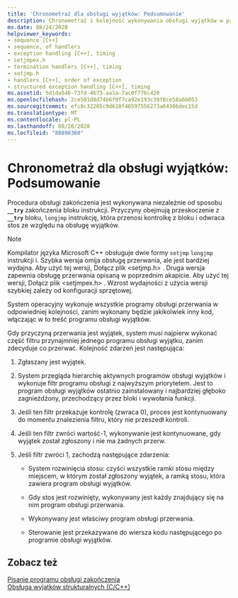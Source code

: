 ```yaml
---
title: 'Chronometraż dla obsługi wyjątków: Podsumowanie'
description: Chronometraż i kolejność wykonywania obsługi wyjątków w programie Microsoft C++.
ms.date: 08/24/2020
helpviewer_keywords:
- sequence [C++]
- sequence, of handlers
- exception handling [C++], timing
- setjmpex.h
- termination handlers [C++], timing
- setjmp.h
- handlers [C++], order of exception
- structured exception handling [C++], timing
ms.assetid: 5d1da546-73fd-4673-aa1a-7ac0f776c420
ms.openlocfilehash: 2ce501d8d74b6f0f7ca92e193c39f8ce58a66053
ms.sourcegitcommit: efc8c32205c9d610f40597556273a64306dec15d
ms.translationtype: MT
ms.contentlocale: pl-PL
ms.lasthandoff: 08/26/2020
ms.locfileid: "88898360"
---
```

# <a name="timing-of-exception-handling-a-summary"></a>Chronometraż dla obsługi wyjątków: Podsumowanie

Procedura obsługi zakończenia jest wykonywana niezależnie od sposobu **`__try`** zakończenia bloku instrukcji. Przyczyny obejmują przeskoczenie z **`__try`** bloku, `longjmp` instrukcję, która przenosi kontrolkę z bloku i odwraca stos ze względu na obsługę wyjątków.

> [!NOTE]
> Kompilator języka Microsoft C++ obsługuje dwie formy `setjmp` `longjmp` instrukcji i. Szybka wersja omija obsługę przerwania, ale jest bardziej wydajna. Aby użyć tej wersji, Dołącz plik \<setjmp.h> . Druga wersja zapewnia obsługę przerwania opisaną w poprzednim akapicie. Aby użyć tej wersji, Dołącz plik \<setjmpex.h> . Wzrost wydajności z użycia wersji szybkiej zależy od konfiguracji sprzętowej.

System operacyjny wykonuje wszystkie programy obsługi przerwania w odpowiedniej kolejności, zanim wykonany będzie jakikolwiek inny kod, włączając w to treść programu obsługi wyjątków.

Gdy przyczyną przerwania jest wyjątek, system musi najpierw wykonać część filtru przynajmniej jednego programu obsługi wyjątku, zanim zdecyduje co przerwać. Kolejność zdarzeń jest następująca:

1. Zgłaszany jest wyjątek.

1. System przegląda hierarchię aktywnych programów obsługi wyjątków i wykonuje filtr programu obsługi z najwyższym priorytetem. Jest to program obsługi wyjątków ostatnio zainstalowany i najbardziej głęboko zagnieżdżony, przechodzący przez bloki i wywołania funkcji.

1. Jeśli ten filtr przekazuje kontrolę (zwraca 0), proces jest kontynuowany do momentu znalezienia filtru, który nie przeszedł kontroli.

1. Jeśli ten filtr zwróci wartość-1, wykonywanie jest kontynuowane, gdy wyjątek został zgłoszony i nie ma żadnych przerw.

1. Jeśli filtr zwróci 1, zachodzą następujące zdarzenia:

   - System rozwinięcia stosu: czyści wszystkie ramki stosu między miejscem, w którym został zgłoszony wyjątek, a ramką stosu, która zawiera program obsługi wyjątków.

   - Gdy stos jest rozwinięty, wykonywany jest każdy znajdujący się na nim program obsługi przerwania.

   - Wykonywany jest właściwy program obsługi przerwania.

   - Sterowanie jest przekazywane do wiersza kodu następującego po programie obsługi wyjątków.

## <a name="see-also"></a>Zobacz też

[Pisanie programu obsługi zakończenia](../cpp/writing-a-termination-handler.md)<br/>
[Obsługa wyjątków strukturalnych (C/C++)](../cpp/structured-exception-handling-c-cpp.md)
